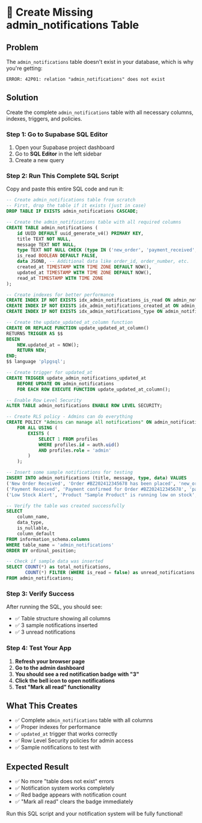 # 🔧 Create Missing admin_notifications Table

## Problem
The `admin_notifications` table doesn't exist in your database, which is why you're getting:
```
ERROR: 42P01: relation "admin_notifications" does not exist
```

## Solution
Create the complete `admin_notifications` table with all necessary columns, indexes, triggers, and policies.

### Step 1: Go to Supabase SQL Editor
1. Open your Supabase project dashboard
2. Go to **SQL Editor** in the left sidebar
3. Create a new query

### Step 2: Run This Complete SQL Script
Copy and paste this entire SQL code and run it:

```sql
-- Create admin_notifications table from scratch
-- First, drop the table if it exists (just in case)
DROP TABLE IF EXISTS admin_notifications CASCADE;

-- Create the admin_notifications table with all required columns
CREATE TABLE admin_notifications (
    id UUID DEFAULT uuid_generate_v4() PRIMARY KEY,
    title TEXT NOT NULL,
    message TEXT NOT NULL,
    type TEXT NOT NULL CHECK (type IN ('new_order', 'payment_received', 'order_shipped', 'order_delivered', 'low_stock', 'system_alert')),
    is_read BOOLEAN DEFAULT FALSE,
    data JSONB, -- Additional data like order_id, order_number, etc.
    created_at TIMESTAMP WITH TIME ZONE DEFAULT NOW(),
    updated_at TIMESTAMP WITH TIME ZONE DEFAULT NOW(),
    read_at TIMESTAMP WITH TIME ZONE
);

-- Create indexes for better performance
CREATE INDEX IF NOT EXISTS idx_admin_notifications_is_read ON admin_notifications(is_read);
CREATE INDEX IF NOT EXISTS idx_admin_notifications_created_at ON admin_notifications(created_at);
CREATE INDEX IF NOT EXISTS idx_admin_notifications_type ON admin_notifications(type);

-- Create the update_updated_at_column function
CREATE OR REPLACE FUNCTION update_updated_at_column()
RETURNS TRIGGER AS $$
BEGIN
    NEW.updated_at = NOW();
    RETURN NEW;
END;
$$ language 'plpgsql';

-- Create trigger for updated_at
CREATE TRIGGER update_admin_notifications_updated_at 
    BEFORE UPDATE ON admin_notifications 
    FOR EACH ROW EXECUTE FUNCTION update_updated_at_column();

-- Enable Row Level Security
ALTER TABLE admin_notifications ENABLE ROW LEVEL SECURITY;

-- Create RLS policy - Admins can do everything
CREATE POLICY "Admins can manage all notifications" ON admin_notifications
    FOR ALL USING (
        EXISTS (
            SELECT 1 FROM profiles 
            WHERE profiles.id = auth.uid() 
            AND profiles.role = 'admin'
        )
    );

-- Insert some sample notifications for testing
INSERT INTO admin_notifications (title, message, type, data) VALUES
('New Order Received', 'Order #BZ202412345678 has been placed', 'new_order', '{"order_id": "sample", "order_number": "BZ202412345678"}'),
('Payment Received', 'Payment confirmed for Order #BZ202412345678', 'payment_received', '{"order_id": "sample", "order_number": "BZ202412345678", "amount": 50000}'),
('Low Stock Alert', 'Product "Sample Product" is running low on stock', 'low_stock', '{"product_id": "sample", "product_name": "Sample Product", "current_stock": 5}');

-- Verify the table was created successfully
SELECT 
    column_name, 
    data_type, 
    is_nullable, 
    column_default
FROM information_schema.columns
WHERE table_name = 'admin_notifications'
ORDER BY ordinal_position;

-- Check if sample data was inserted
SELECT COUNT(*) as total_notifications, 
       COUNT(*) FILTER (WHERE is_read = false) as unread_notifications
FROM admin_notifications;
```

### Step 3: Verify Success
After running the SQL, you should see:
- ✅ Table structure showing all columns
- ✅ 3 sample notifications inserted
- ✅ 3 unread notifications

### Step 4: Test Your App
1. **Refresh your browser page**
2. **Go to the admin dashboard**
3. **You should see a red notification badge with "3"**
4. **Click the bell icon to open notifications**
5. **Test "Mark all read" functionality**

## What This Creates
- ✅ Complete `admin_notifications` table with all columns
- ✅ Proper indexes for performance
- ✅ `updated_at` trigger that works correctly
- ✅ Row Level Security policies for admin access
- ✅ Sample notifications to test with

## Expected Result
- ✅ No more "table does not exist" errors
- ✅ Notification system works completely
- ✅ Red badge appears with notification count
- ✅ "Mark all read" clears the badge immediately

Run this SQL script and your notification system will be fully functional! 